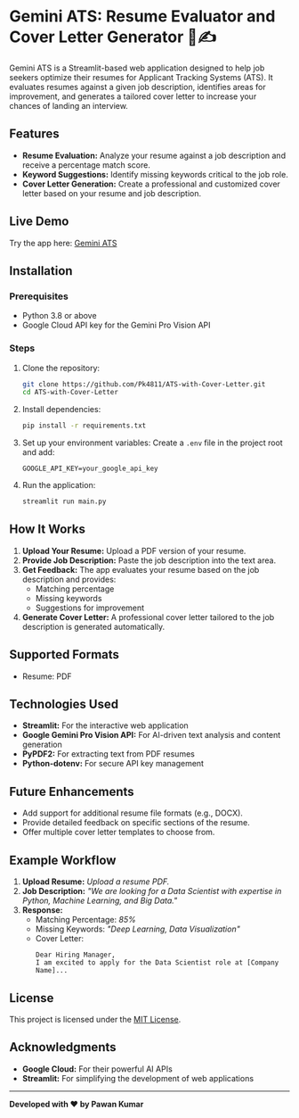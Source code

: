 # Gemini ATS: Resume Evaluator and Cover Letter Generator 📄✍️

Gemini ATS is a Streamlit-based web application designed to help job seekers optimize their resumes for Applicant Tracking Systems (ATS). It evaluates resumes against a given job description, identifies areas for improvement, and generates a tailored cover letter to increase your chances of landing an interview.

## Features
- **Resume Evaluation:** Analyze your resume against a job description and receive a percentage match score.
- **Keyword Suggestions:** Identify missing keywords critical to the job role.
- **Cover Letter Generation:** Create a professional and customized cover letter based on your resume and job description.

## Live Demo
Try the app here: [Gemini ATS](https://atswithcoverletter.streamlit.app/)

## Installation

### Prerequisites
- Python 3.8 or above
- Google Cloud API key for the Gemini Pro Vision API

### Steps
1. Clone the repository:
   ```bash
   git clone https://github.com/Pk4811/ATS-with-Cover-Letter.git
   cd ATS-with-Cover-Letter
   ```

2. Install dependencies:
   ```bash
   pip install -r requirements.txt
   ```

3. Set up your environment variables:
   Create a `.env` file in the project root and add:
   ```
   GOOGLE_API_KEY=your_google_api_key
   ```

4. Run the application:
   ```bash
   streamlit run main.py
   ```

## How It Works
1. **Upload Your Resume:** Upload a PDF version of your resume.
2. **Provide Job Description:** Paste the job description into the text area.
3. **Get Feedback:** The app evaluates your resume based on the job description and provides:
   - Matching percentage
   - Missing keywords
   - Suggestions for improvement
4. **Generate Cover Letter:** A professional cover letter tailored to the job description is generated automatically.

## Supported Formats
- Resume: PDF

## Technologies Used
- **Streamlit:** For the interactive web application
- **Google Gemini Pro Vision API:** For AI-driven text analysis and content generation
- **PyPDF2:** For extracting text from PDF resumes
- **Python-dotenv:** For secure API key management

## Future Enhancements
- Add support for additional resume file formats (e.g., DOCX).
- Provide detailed feedback on specific sections of the resume.
- Offer multiple cover letter templates to choose from.

## Example Workflow
1. **Upload Resume:** *Upload a resume PDF.*
2. **Job Description:** *"We are looking for a Data Scientist with expertise in Python, Machine Learning, and Big Data."*
3. **Response:**
   - Matching Percentage: *85%*
   - Missing Keywords: *"Deep Learning, Data Visualization"*
   - Cover Letter: 
     ```
     Dear Hiring Manager,
     I am excited to apply for the Data Scientist role at [Company Name]...
     ```

## License
This project is licensed under the [MIT License](LICENSE).

## Acknowledgments
- **Google Cloud:** For their powerful AI APIs
- **Streamlit:** For simplifying the development of web applications

---

**Developed with ❤️ by Pawan  Kumar**
```
